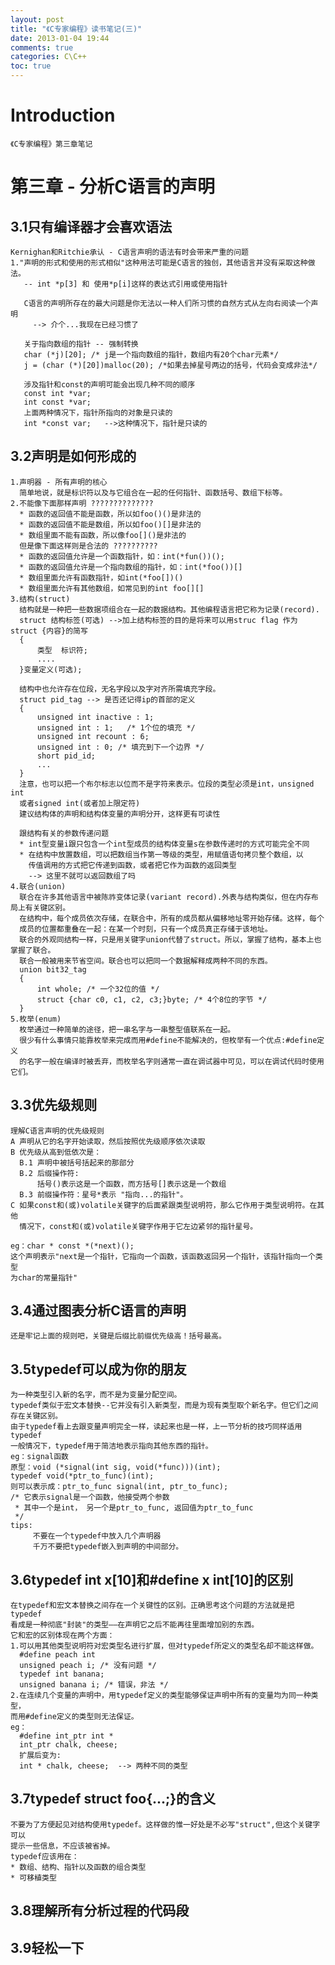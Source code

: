 ```yaml
---
layout: post
title: "《C专家编程》读书笔记(三)"
date: 2013-01-04 19:44
comments: true
categories: C\C++
toc: true
---
```

# Introduction
    《C专家编程》第三章笔记
<!--more-->
# 第三章 - 分析C语言的声明
## 3.1只有编译器才会喜欢语法
    Kernighan和Ritchie承认 - C语言声明的语法有时会带来严重的问题
	1."声明的形式和使用的形式相似"这种用法可能是C语言的独创，其他语言并没有采取这种做法。
	   -- int *p[3] 和 使用*p[i]这样的表达式引用或使用指针
	   
	   C语言的声明所存在的最大问题是你无法以一种人们所习惯的自然方式从左向右阅读一个声明
	     --> 介个...我现在已经习惯了
	   
	   关于指向数组的指针 -- 强制转换
	   char (*j)[20]; /* j是一个指向数组的指针，数组内有20个char元素*/
	   j = (char (*)[20])malloc(20); /*如果去掉星号两边的括号，代码会变成非法*/
	   
	   涉及指针和const的声明可能会出现几种不同的顺序
	   const int *var;
	   int const *var;
	   上面两种情况下，指针所指向的对象是只读的
	   int *const var;   -->这种情况下，指针是只读的
## 3.2声明是如何形成的
    1.声明器 - 所有声明的核心
	  简单地说，就是标识符以及与它组合在一起的任何指针、函数括号、数组下标等。
	2.不能像下面那样声明 ??????????????
	  * 函数的返回值不能是函数，所以如foo()()是非法的
	  * 函数的返回值不能是数组，所以如foo()[]是非法的 
	  * 数组里面不能有函数，所以像foo[]()是非法的
	  但是像下面这样则是合法的 ??????????
	  * 函数的返回值允许是一个函数指针，如：int(*fun())();
	  * 函数的返回值允许是一个指向数组的指针，如：int(*foo())[]
	  * 数组里面允许有函数指针，如int(*foo[])()
	  * 数组里面允许有其他数组，如常见到的int foo[][]
	3.结构(struct)
	  结构就是一种把一些数据项组合在一起的数据结构。其他编程语言把它称为记录(record).
	  struct 结构标签(可选) -->加上结构标签的目的是将来可以用struc flag 作为 struct {内容}的简写
	  {
	      类型  标识符;
		  ....
      }变量定义(可选);
	  
	  结构中也允许存在位段，无名字段以及字对齐所需填充字段。
	  struct pid_tag --> 是否还记得ip的首部的定义
	  {
	      unsigned int inactive : 1;
		  unsigned int : 1;   /* 1个位的填充 */
		  unsigned int recount : 6;
		  unsigned int : 0; /* 填充到下一个边界 */
		  short pid_id;
		  ...
      }
	  注意，也可以把一个布尔标志以位而不是字符来表示。位段的类型必须是int，unsigned int
	  或者signed int(或者加上限定符)
	  建议结构体的声明和结构体变量的声明分开，这样更有可读性
	  
	  跟结构有关的参数传递问题
	  * int型变量i跟只包含一个int型成员的结构体变量s在参数传递时的方式可能完全不同
	  * 在结构中放置数组，可以把数组当作第一等级的类型，用赋值语句拷贝整个数组，以
	    传值调用的方式把它传递到函数，或者把它作为函数的返回类型
		--> 这里不就可以返回数组了吗
	4.联合(union)
	  联合在许多其他语言中被陈祚变体记录(variant record).外表与结构类似，但在内存布局上有关键区别。
	  在结构中，每个成员依次存储，在联合中，所有的成员都从偏移地址零开始存储。这样，每个
	  成员的位置都重叠在一起：在某一个时刻，只有一个成员真正存储于该地址。
	  联合的外观同结构一样，只是用关键字union代替了struct。所以，掌握了结构，基本上也掌握了联合。
	  联合一般被用来节省空间。联合也可以把同一个数据解释成两种不同的东西。
	  union bit32_tag
	  {
	      int whole; /* 一个32位的值 */
		  struct {char c0, c1, c2, c3;}byte; /* 4个8位的字节 */
      }
    5.枚举(enum)
	  枚举通过一种简单的途径，把一串名字与一串整型值联系在一起。
	  很少有什么事情只能靠枚举来完成而用#define不能解决的，但枚举有一个优点:#define定义
	  的名字一般在编译时被丢弃，而枚举名字则通常一直在调试器中可见，可以在调试代码时使用它们。
## 3.3优先级规则
    理解C语言声明的优先级规则
	A 声明从它的名字开始读取，然后按照优先级顺序依次读取
	B 优先级从高到低依次是：
	  B.1 声明中被括号括起来的那部分
	  B.2 后缀操作符:
	      括号()表示这是一个函数，而方括号[]表示这是一个数组
	  B.3 前缀操作符：星号*表示 "指向...的指针"。
	C 如果const和(或)volatile关键字的后面紧跟类型说明符，那么它作用于类型说明符。在其他
	  情况下，const和(或)volatile关键字作用于它左边紧邻的指针星号。
	  
	eg：char * const *(*next)();
	这个声明表示"next是一个指针，它指向一个函数，该函数返回另一个指针，该指针指向一个类型
	为char的常量指针"
## 3.4通过图表分析C语言的声明
    还是牢记上面的规则吧，关键是后缀比前缀优先级高！括号最高。
## 3.5typedef可以成为你的朋友
    为一种类型引入新的名字，而不是为变量分配空间。
	typedef类似于宏文本替换--它并没有引入新类型，而是为现有类型取个新名字。但它们之间存在关键区别。
	由于typedef看上去跟变量声明完全一样，读起来也是一样，上一节分析的技巧同样适用typedef
	一般情况下，typedef用于简洁地表示指向其他东西的指针。
	eg：signal函数
	原型：void (*signal(int sig, void(*func)))(int);
	typedef void(*ptr_to_func)(int);
	则可以表示成：ptr_to_func signal(int, ptr_to_func);
	/* 它表示signal是一个函数，他接受两个参数
	 * 其中一个是int， 另一个是ptr_to_func, 返回值为ptr_to_func
	 */
	tips:
	     不要在一个typedef中放入几个声明器
		 千万不要把typedef嵌入到声明的中间部分。
## 3.6typedef int x[10]和#define x int[10]的区别
    在typedef和宏文本替换之间存在一个关键性的区别。正确思考这个问题的方法就是把typedef
	看成是一种彻底"封装"的类型——在声明它之后不能再往里面增加别的东西。
	它和宏的区别体现在两个方面：
	1.可以用其他类型说明符对宏类型名进行扩展，但对typedef所定义的类型名却不能这样做。
	  #define peach int
	  unsigned peach i; /* 没有问题 */
	  typedef int banana;
	  unsigned banana i; /* 错误，非法 */
	2.在连续几个变量的声明中，用typedef定义的类型能够保证声明中所有的变量均为同一种类型，
	而用#define定义的类型则无法保证。
	eg：
	  #define int_ptr int *
	  int_ptr chalk, cheese;
	  扩展后变为:
	  int * chalk, cheese;  --> 两种不同的类型
## 3.7typedef struct foo{...;}的含义
    不要为了方便起见对结构使用typedef。这样做的惟一好处是不必写"struct",但这个关键字可以
	提示一些信息，不应该被省掉。
	typedef应该用在：
	* 数组、结构、指针以及函数的组合类型
	* 可移植类型
## 3.8理解所有分析过程的代码段
## 3.9轻松一下
